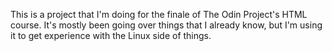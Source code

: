This is a project that I'm doing for the finale of The Odin Project's HTML course. It's mostly been going over things that I already know, but I'm using it to get experience with the Linux side of things.